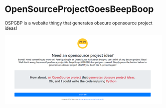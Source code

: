 # OpenSourceProjectGoesBeepBoop
OSPGBP is a website thingy that generates obscure opensource project ideas!

![Hello World](ospgbb.png)